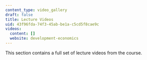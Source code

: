 ```yaml
---
content_type: video_gallery
draft: false
title: Lecture Videos
uid: 43f96fda-74f3-45ab-be1a-c5cd5f8cae9c
videos:
  content: []
  website: development-economics
---
```

This section contains a full set of lecture videos from the course.